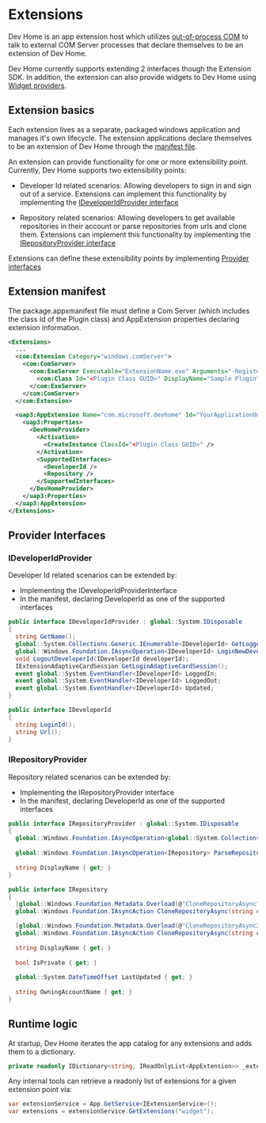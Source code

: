 # Extensions

Dev Home is an app extension host which utilizes [out-of-process COM](https://learn.microsoft.com/en-us/samples/dotnet/samples/out-of-process-com-server/) to talk to external COM Server processes that declare themselves to be an extension of Dev Home.

Dev Home currently supports extending 2 interfaces though the Extension SDK. In addition, the extension can also provide widgets to Dev Home using [Widget providers](https://learn.microsoft.com/en-us/windows/apps/develop/widgets/widget-providers).

## Extension basics

Each extension lives as a separate, packaged windows application and manages it's own lifecycle. The extension applications declare themselves to be an extension of Dev Home through the [manifest file](#extension-manifest).

An extension can provide functionality for one or more extensibility point. Currently, Dev Home supports two extensibility points:

- Developer Id related scenarios: Allowing developers to sign in and sign out of a service. Extensions can implement this functionality by implementing the [IDeveloperIdProvider interface](#ideveloperidprovider)
  
- Repository related scenarios: Allowing developers to get available repositories in their account or parse repositories from urls and clone them. Extensions can implement this functionality by implementing the [IRepositoryProvider interface](#irepositoryprovider)

Extensions can define these extensibility points by implementing [Provider interfaces]()

## Extension manifest

The package.appxmanifest file must define a Com Server (which includes the class Id of the Plugin class) and AppExtension properties declaring extension information.

```xml
<Extensions>
  ...
  <com:Extension Category="windows.comServer">
    <com:ComServer>
      <com:ExeServer Executable="ExtensionName.exe" Arguments="-RegisterProcessAsComServer" DisplayName="Sample Extension">
        <com:Class Id="<Plugin Class GUID>" DisplayName="Sample Plugin" />
      </com:ExeServer>
    </com:ComServer>
  </com:Extension>

  <uap3:AppExtension Name="com.microsoft.devhome" Id="YourApplicationUniqueId" PublicFolder="Public" DisplayName="Sample Extension" Description="This is a sample description.">
    <uap3:Properties>
      <DevHomeProvider>
        <Activation>
          <CreateInstance ClassId="<Plugin Class GUID>" />
        </Activation>
        <SupportedInterfaces>
          <DeveloperId />
          <Repository />
        </SupportedInterfaces>
      </DevHomeProvider>
    </uap3:Properties>
  </uap3:AppExtension>
</Extensions>
```

## Provider Interfaces

### IDeveloperIdProvider

Developer Id related scenarios can be extended by:
- Implementing the IDeveloperIdProviderInterface
- In the manifest, declaring DeveloperId as one of the supported interfaces

```cs
public interface IDeveloperIdProvider : global::System.IDisposable
{
  string GetName();
  global::System.Collections.Generic.IEnumerable<IDeveloperId> GetLoggedInDeveloperIds();
  global::Windows.Foundation.IAsyncOperation<IDeveloperId> LoginNewDeveloperIdAsync();
  void LogoutDeveloperId(IDeveloperId developerId);
  IExtensionAdaptiveCardSession GetLoginAdaptiveCardSession();
  event global::System.EventHandler<IDeveloperId> LoggedIn;
  event global::System.EventHandler<IDeveloperId> LoggedOut;
  event global::System.EventHandler<IDeveloperId> Updated;
}
```

```cs
public interface IDeveloperId
{
  string LoginId();
  string Url();
}
```
### IRepositoryProvider

Repository related scenarios can be extended by:
- Implementing the IRepositoryProvider interface
- In the manifest, declaring DeveloperId as one of the supported interfaces

```cs
public interface IRepositoryProvider : global::System.IDisposable
{
  global::Windows.Foundation.IAsyncOperation<global::System.Collections.Generic.IEnumerable<IRepository>> GetRepositoriesAsync(IDeveloperId developerId);
  
  global::Windows.Foundation.IAsyncOperation<IRepository> ParseRepositoryFromUrlAsync(global::System.Uri uri);
  
  string DisplayName { get; }
}
```

```cs
public interface IRepository
{
  [global::Windows.Foundation.Metadata.Overload(@"CloneRepositoryAsync")]
  global::Windows.Foundation.IAsyncAction CloneRepositoryAsync(string cloneDestination, IDeveloperId developerId);

  [global::Windows.Foundation.Metadata.Overload(@"CloneRepositoryAsync2")]
  global::Windows.Foundation.IAsyncAction CloneRepositoryAsync(string cloneDestination);
  
  string DisplayName { get; }
  
  bool IsPrivate { get; }
  
  global::System.DateTimeOffset LastUpdated { get; }
  
  string OwningAccountName { get; }
}
```


## Runtime logic

At startup, Dev Home iterates the app catalog for any extensions and adds them to a dictionary.
```cs
private readonly IDictionary<string, IReadOnlyList<AppExtension>> _extensions = new Dictionary<string, IReadOnlyList<AppExtension>>();
```

Any internal tools can retrieve a readonly list of extensions for a given extension point via:
```cs
var extensionService = App.GetService<IExtensionService>();
var extensions = extensionService.GetExtensions("widget");
```
